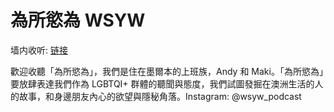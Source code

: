 # 為所慾為 WSYW

墙内收听: [链接](https://wsyw.buzzsprout.com/1313701)

歡迎收聽「為所慾為」，我們是住在墨爾本的上班族，Andy 和 Maki。「為所慾為」要放肆表達我們作為 LGBTQI+ 群體的聽聞與態度，我們試圖發掘在澳洲生活的人的故事，和身邊朋友內心的欲望與隱秘角落。Instagram: @wsyw_podcast
